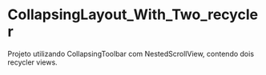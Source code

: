 # CollapsingLayout_With_Two_recycler
Projeto utilizando CollapsingToolbar com NestedScrollView, contendo dois recycler views.
